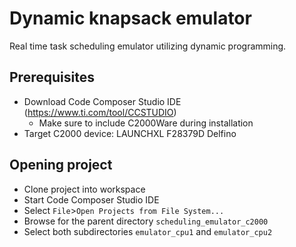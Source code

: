 # Dynamic knapsack emulator

Real time task scheduling emulator utilizing dynamic programming.

## Prerequisites

- Download Code Composer Studio IDE (https://www.ti.com/tool/CCSTUDIO)
    - Make sure to include C2000Ware during installation
- Target C2000 device: LAUNCHXL F28379D Delfino

## Opening project

- Clone project into workspace
- Start Code Composer Studio IDE
- Select `File`>`Open Projects from File System...`
- Browse for the parent directory `scheduling_emulator_c2000`
- Select both subdirectories `emulator_cpu1` and `emulator_cpu2`
